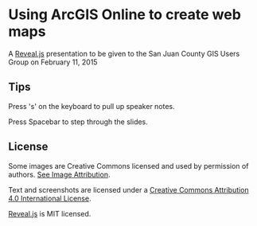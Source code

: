 # Using ArcGIS Online to create web maps

A [Reveal.js](https://github.com/hakimel/reveal.js) presentation to be given to the San Juan County GIS Users Group on February 11, 2015

## Tips

Press 's' on the keyboard to pull up speaker notes.

Press Spacebar to step through the slides.

## License
Some images are Creative Commons licensed and used by permission of authors. [See Image Attribution](https://github.com/SJCGIS/ago-web-maps/blob/gh_pages/slides.md#image-attribution).

Text and screenshots are licensed under a [Creative Commons Attribution 4.0 International License](http://creativecommons.org/licenses/by/4.0/).

[Reveal.js](https://github.com/hakimel/reveal.js) is MIT licensed.
